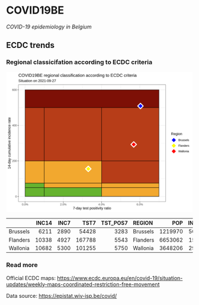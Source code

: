 
# COVID19BE

*COVID-19 epidemiology in Belgium*

## ECDC trends

### Regional classicifation according to ECDC criteria

![](COVID9BE-ecdc-trend.png)

|          | INC14 | INC7 |   TST7 | TST\_POS7 | REGION   |     POP | INC14\_RT |       PR7 |          GR |
| :------- | ----: | ---: | -----: | --------: | :------- | ------: | --------: | --------: | ----------: |
| Brussels |  6211 | 2890 |  54428 |      3283 | Brussels | 1219970 |  509.1109 | 0.0603182 | \-0.1297802 |
| Flanders | 10338 | 4927 | 167788 |      5543 | Flanders | 6653062 |  155.3871 | 0.0330357 | \-0.0894474 |
| Wallonia | 10682 | 5300 | 101255 |      5750 | Wallonia | 3648206 |  292.8014 | 0.0567873 | \-0.0152360 |

### Read more

Official ECDC maps:
<https://www.ecdc.europa.eu/en/covid-19/situation-updates/weekly-maps-coordinated-restriction-free-movement>

Data source: <https://epistat.wiv-isp.be/covid/>
